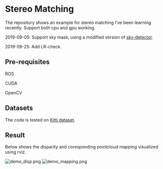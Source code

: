 Stereo Matching
==================
The repository shows an example for stereo matching I've been learning recently. Support both cpu and gpu working.

2019-09-05: Support sky mask, using a modified version of [sky-detector](https://github.com/MaybeShewill-CV/sky-detector).

2019-09-25: Add LR-check.

Pre-requisites
--------------
ROS

CUDA

OpenCV

Datasets
--------
The code is tested on [Kitti dataset](http://www.cvlibs.net/datasets/kitti/eval_stereo.php).

Result
-----
Below shows the disparity and coresponding pointcloud mapping visualized using rviz.

![demo_disp.png](https://github.com/hunterlew/stereo_matching/blob/develop/example/demo_disp.png)
![demo_mapping.png](https://github.com/hunterlew/stereo_matching/blob/develop/example/demo_mapping.png)
